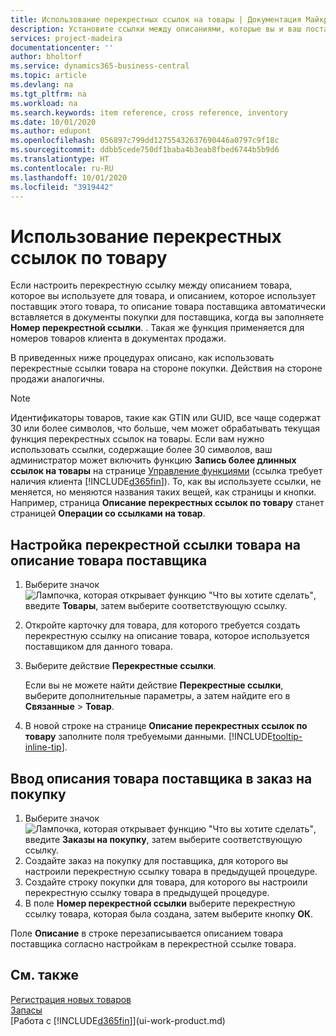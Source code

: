 ```yaml
---
title: Использование перекрестных ссылок на товары | Документация Майкрософт
description: Установите ссылки между описаниями, которые вы и ваш поставщик используете для товара, чтобы вы могли вставить описание товара поставщика в документы покупки.
services: project-madeira
documentationcenter: ''
author: bholtorf
ms.service: dynamics365-business-central
ms.topic: article
ms.devlang: na
ms.tgt_pltfrm: na
ms.workload: na
ms.search.keywords: item reference, cross reference, inventory
ms.date: 10/01/2020
ms.author: edupont
ms.openlocfilehash: 056897c799dd12755432637690446a0797c9f18c
ms.sourcegitcommit: ddbb5cede750df1baba4b3eab8fbed6744b5b9d6
ms.translationtype: HT
ms.contentlocale: ru-RU
ms.lasthandoff: 10/01/2020
ms.locfileid: "3919442"
---
```

# <a name="use-item-cross-references"></a>Использование перекрестных ссылок по товару
Если настроить перекрестную ссылку между описанием товара, которое вы используете для товара, и описанием, которое использует поставщик этого товара, то описание товара поставщика автоматически вставляется в документы покупки для поставщика, когда вы заполняете **Номер перекрестной ссылки**. . Такая же функция применяется для номеров товаров клиента в документах продажи.

В приведенных ниже процедурах описано, как использовать перекрестные ссылки товара на стороне покупки. Действия на стороне продажи аналогичны.

> [!NOTE]
> Идентификаторы товаров, такие как GTIN или GUID, все чаще содержат 30 или более символов, что больше, чем может обрабатывать текущая функция перекрестных ссылок на товары. Если вам нужно использовать ссылки, содержащие более 30 символов, ваш администратор может включить функцию **Запись более длинных ссылок на товары** на странице [Управление функциями](https://businesscentral.dynamics.com/?page=xzy) (ссылка требует наличия клиента [!INCLUDE[d365fin](includes/d365fin_md.md)]). То, как вы используете ссылки, не меняется, но меняются названия таких вещей, как страницы и кнопки. Например, страница **Описание перекрестных ссылок по товару** станет страницей **Операции со ссылками на товар**.

## <a name="to-set-up-an-item-cross-reference-to-a-vendors-item-description"></a>Настройка перекрестной ссылки товара на описание товара поставщика

1. Выберите значок ![Лампочка, которая открывает функцию "Что вы хотите сделать"](media/ui-search/search_small.png "Что вы хотите сделать"), введите **Товары**, затем выберите соответствующую ссылку.
2. Откройте карточку для товара, для которого требуется создать перекрестную ссылку на описание товара, которое используется поставщиком для данного товара.
3. Выберите действие **Перекрестные ссылки**.

     Если вы не можете найти действие **Перекрестные ссылки**, выберите дополнительные параметры, а затем найдите его в **Связанные** > **Товар**.
  
4. В новой строке на странице **Описание перекрестных ссылок по товару** заполните поля требуемыми данными. [!INCLUDE[tooltip-inline-tip](includes/tooltip-inline-tip_md.md)].

## <a name="to-enter-a-vendors-item-description-on-a-purchase-order"></a>Ввод описания товара поставщика в заказ на покупку

1. Выберите значок ![Лампочка, которая открывает функцию "Что вы хотите сделать"](media/ui-search/search_small.png "Что вы хотите сделать"), введите **Заказы на покупку**, затем выберите соответствующую ссылку.
2. Создайте заказ на покупку для поставщика, для которого вы настроили перекрестную ссылку товара в предыдущей процедуре.
3. Создайте строку покупки для товара, для которого вы настроили перекрестную ссылку товара в предыдущей процедуре.
4. В поле **Номер перекрестной ссылки** выберите перекрестную ссылку товара, которая была создана, затем выберите кнопку **ОК**.

Поле **Описание** в строке перезаписывается описанием товара поставщика согласно настройкам в перекрестной ссылке товара.

## <a name="see-also"></a>См. также
[Регистрация новых товаров](inventory-how-register-new-items.md)  
[Запасы](inventory-manage-inventory.md)  
[Работа с [!INCLUDE[d365fin](includes/d365fin_md.md)]](ui-work-product.md)

